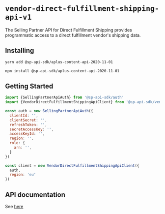 # `vendor-direct-fulfillment-shipping-api-v1`

The Selling Partner API for Direct Fulfillment Shipping provides programmatic access to a direct fulfillment vendor&#39;s shipping data.

## Installing

```sh
yarn add @sp-api-sdk/aplus-content-api-2020-11-01
```

```sh
npm install @sp-api-sdk/aplus-content-api-2020-11-01
```

## Getting Started

```javascript
import {SellingPartnerApiAuth} from '@sp-api-sdk/auth'
import {VendorDirectFulfillmentShippingApiClient} from '@sp-api-sdk/vendor-direct-fulfillment-shipping-api-v1'

const auth = new SellingPartnerApiAuth({
  clientId: '',
  clientSecret: '',
  refreshToken: '',
  secretAccessKey: '',
  accessKeyId: '',
  region: '',
  role: {
    arn: '',
  }
})

const client = new VendorDirectFulfillmentShippingApiClient({
  auth,
  region: 'eu'
})
```

## API documentation

See [here](https://github.com/amzn/selling-partner-api-docs/tree/main/references/vendor-direct-fulfillment-shipping-api/vendorDirectFulfillmentShippingV1.md)
